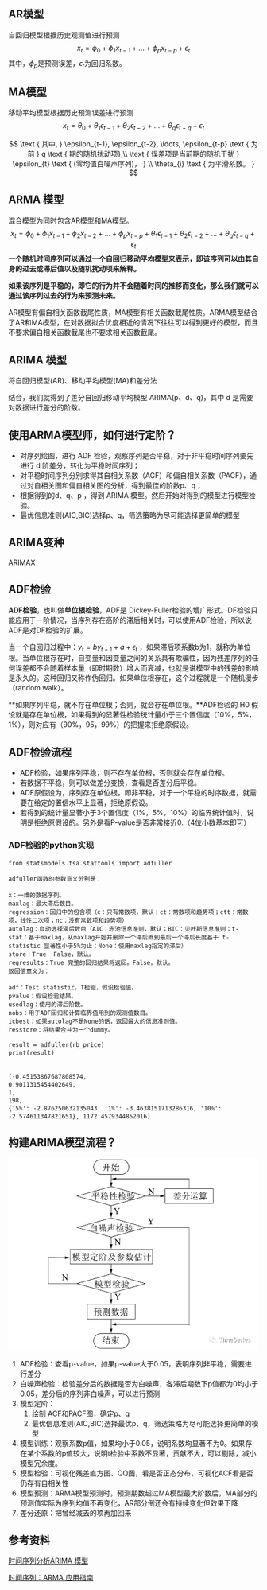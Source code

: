 

## **AR模型**

自回归模型根据历史观测值进行预测
$$
x_{t}=\phi_{0}+\phi_{1} x_{t-1}+\ldots+\phi_{p} x_{t-p}+\epsilon_{t}
$$
其中，$\phi_{p}$是预测误差，$\epsilon_{t}$为回归系数。



## **MA模型**

移动平均模型根据历史预测误差进行预测
$$
x_{t}=\theta_{0}+\theta_{1} \epsilon_{t-1}+\theta_{2} \epsilon_{t-2}+\ldots+\theta_{q} \epsilon_{t-q}+\epsilon_{t}
$$

$$
\text { 其中, } \epsilon_{t-1}, \epsilon_{t-2}, \ldots, \epsilon_{t-p} \text { 为前 } q \text { 期的随机扰动项},\\
\text { 误差项是当前期的随机干扰 } \epsilon_{t} \text { (零均值白噪声序列)， } \\ \theta_{i} \text { 为平滑系数。 }
$$

## **ARMA 模型**

混合模型为同时包含AR模型和MA模型。
$$
x_{t}=\phi_{0}+\phi_{1} x_{t-1}+\phi_{2} x_{t-2}+\ldots+\phi_{p} x_{t-p}+\theta_{1} \epsilon_{t-1}+\theta_{2} \epsilon_{t-2}+\ldots+\theta_{q} \epsilon_{t-q}+\epsilon_{t}
$$
**一个随机时间序列可以通过一个自回归移动平均模型来表示，即该序列可以由其自身的过去或滞后值以及随机扰动项来解释。**

**如果该序列是平稳的，即它的行为并不会随着时间的推移而变化，那么我们就可以通过该序列过去的行为来预测未来。**

AR模型有偏自相关函数截尾性质，MA模型有相关函数截尾性质。ARMA模型结合了AR和MA模型，在对数据拟合优度相近的情况下往往可以得到更好的模型，而且不要求偏自相关函数截尾也不要求相关函数截尾。



## **ARIMA 模型**

将自回归模型(AR)、移动平均模型(MA)和差分法

结合，我们就得到了差分自回归移动平均模型 ARIMA(p、d、q)，其中 d 是需要对数据进行差分的阶数。



## 使用ARMA模型师，如何进行定阶？

- 对序列绘图，进行 ADF 检验，观察序列是否平稳，对于非平稳时间序列要先进行 d 阶差分，转化为平稳时间序列；
- 对平稳时间序列分别求得其自相关系数（ACF）和偏自相关系数（PACF），通过对自相关图和偏自相关图的分析，得到最佳的阶数p、q；
- 根据得到的d、q、p ，得到 ARIMA 模型。然后开始对得到的模型进行模型检验。
- 最优信息准则(AIC,BIC)选择p、q，筛选策略为尽可能选择更简单的模型 

## ARIMA变种

ARIMAX



## ADF检验

**ADF检验**，也叫做**单位根检验**，ADF是 Dickey-Fuller检验的增广形式。DF检验只能应用于一阶情况，当序列存在高阶的滞后相关时，可以使用ADF检验，所以说ADF是对DF检验的扩展。

当一个自回归过程中：$y_{t}=b y_{t-1}+a+\epsilon_{t}$ ，如果滞后项系数b为1，就称为单位根。当单位根存在时，自变量和因变量之间的关系具有欺骗性，因为残差序列的任何误差都不会随着样本量（即时期数）增大而衰减，也就是说模型中的残差的影响是永久的。这种回归又称作伪回归。如果单位根存在，这个过程就是一个随机漫步（random walk）。

**如果序列平稳，就不存在单位根；否则，就会存在单位根。**ADF检验的 H0 假设就是存在单位根，如果得到的显著性检验统计量小于三个置信度（10%，5%，1%），则对应有（90%，95，99%）的把握来拒绝原假设。

## ADF检验流程

- ADF检验，如果序列平稳，则不存在单位根，否则就会存在单位根。
- 若数据不平稳，则可以做差分变换，查看是否差分后平稳。
- ADF原假设为，序列存在单位根，即非平稳，对于一个平稳的时序数据，就需要在给定的置信水平上显著，拒绝原假设。
- 若得到的统计量显著小于3个置信度（1%，5%，10%）的临界统计值时，说明是拒绝原假设的。另外是看P-value是否非常接近0.（4位小数基本即可）

### ADF检验的python实现

```
from statsmodels.tsa.stattools import adfuller
```

```
adfuller函数的参数意义分别是：

x：一维的数据序列。
maxlag：最大滞后数目。
regression：回归中的包含项（c：只有常数项，默认；ct：常数项和趋势项；ctt：常数项，线性二次项；nc：没有常数项和趋势项）
autolag：自动选择滞后数目（AIC：赤池信息准则，默认；BIC：贝叶斯信息准则；t-stat：基于maxlag，从maxlag开始并删除一个滞后直到最后一个滞后长度基于 t-statistic 显著性小于5%为止；None：使用maxlag指定的滞后）
store：True  False，默认。
regresults：True 完整的回归结果将返回。False，默认。
返回值意义为：

adf：Test statistic，T检验，假设检验值。
pvalue：假设检验结果。
usedlag：使用的滞后阶数。
nobs：用于ADF回归和计算临界值用到的观测值数目。
icbest：如果autolag不是None的话，返回最大的信息准则值。
resstore：将结果合并为一个dummy。
```

```
result = adfuller(rb_price)
print(result)
 
 
(-0.45153867687808574, 
0.9011315454402649, 
1, 
198, 
{'5%': -2.876250632135043, '1%': -3.4638151713286316, '10%': -2.574611347821651}, 1172.4579344852016)

```

## 构建ARIMA模型流程？

![图片](img/ARIMA/640)

1. ADF检验：查看p-value，如果p-value大于0.05，表明序列非平稳，需要进行差分
2. 白噪声检验：检验差分后的数据是否为白噪声，各滞后期数下p值都为0均小于0.05，差分后的序列非白噪声，可以进行预测
3. 模型定阶：
   1. 绘制 ACF和PACF图，确定p、q
   2. 最优信息准则(AIC,BIC)选择最优p、q，筛选策略为尽可能选择更简单的模型 
4. 模型训练：观察系数p值，如果均小于0.05，说明系数均显著不为0。如果存在某个系数的p值较大，说明t检验中系数不显著，贡献不大，可以剔除，减小模型冗余度。
5. 模型检验：可视化残差直方图、QQ图，看是否正态分布，可视化ACF看是否仍存有自相关性
6. 模型预测：ARMA模型预测时，预测期数超过MA模型最大阶数后，MA部分的预测值实际为序列均值不再变化，AR部分倒还会有持续变化但效果下降
7. 差分还原：把曾经减去的项再加回来


## 参考资料
[时间序列分析ARIMA 模型 ](https://zhuanlan.zhihu.com/p/60648709)
 
[时间序列：ARMA 应用指南](https://mp.weixin.qq.com/s/LR9NJKbW54lUjGcLmWuV1Q)
